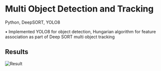 # Multi Object Detection and Tracking

Python, DeepSORT, YOLO8

• Implemented YOLO8 for object detection, Hungarian algorithm for feature association as part of Deep SORT multi
object tracking
## Results

![Result](output_deepsort.gif)
